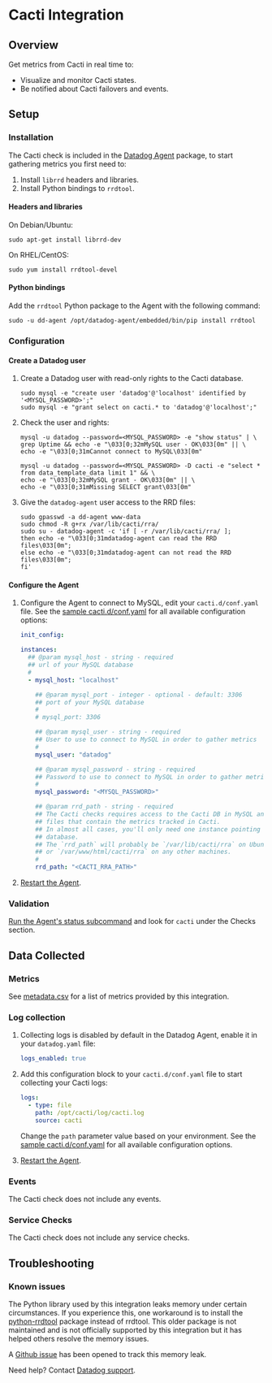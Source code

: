 # Cacti Integration

## Overview

Get metrics from Cacti in real time to:

- Visualize and monitor Cacti states.
- Be notified about Cacti failovers and events.

## Setup

### Installation

The Cacti check is included in the [Datadog Agent][1] package, to start gathering metrics you first need to:

1. Install `librrd` headers and libraries.
2. Install Python bindings to `rrdtool`.

#### Headers and libraries

On Debian/Ubuntu:

```shell
sudo apt-get install librrd-dev
```

On RHEL/CentOS:

```shell
sudo yum install rrdtool-devel
```

#### Python bindings

Add the `rrdtool` Python package to the Agent with the following command:

```shell
sudo -u dd-agent /opt/datadog-agent/embedded/bin/pip install rrdtool
```

### Configuration

#### Create a Datadog user

1. Create a Datadog user with read-only rights to the Cacti database.

   ```shell
   sudo mysql -e "create user 'datadog'@'localhost' identified by '<MYSQL_PASSWORD>';"
   sudo mysql -e "grant select on cacti.* to 'datadog'@'localhost';"
   ```

2. Check the user and rights:

   ```shell
   mysql -u datadog --password=<MYSQL_PASSWORD> -e "show status" | \
   grep Uptime && echo -e "\033[0;32mMySQL user - OK\033[0m" || \
   echo -e "\033[0;31mCannot connect to MySQL\033[0m"

   mysql -u datadog --password=<MYSQL_PASSWORD> -D cacti -e "select * from data_template_data limit 1" && \
   echo -e "\033[0;32mMySQL grant - OK\033[0m" || \
   echo -e "\033[0;31mMissing SELECT grant\033[0m"
   ```

3. Give the `datadog-agent` user access to the RRD files:

   ```shell
   sudo gpasswd -a dd-agent www-data
   sudo chmod -R g+rx /var/lib/cacti/rra/
   sudo su - datadog-agent -c 'if [ -r /var/lib/cacti/rra/ ];
   then echo -e "\033[0;31mdatadog-agent can read the RRD files\033[0m";
   else echo -e "\033[0;31mdatadog-agent can not read the RRD files\033[0m";
   fi'
   ```

#### Configure the Agent

1. Configure the Agent to connect to MySQL, edit your `cacti.d/conf.yaml` file. See the [sample cacti.d/conf.yaml][2] for all available configuration options:

   ```yaml
   init_config:

   instances:
     ## @param mysql_host - string - required
     ## url of your MySQL database
     #
     - mysql_host: "localhost"

       ## @param mysql_port - integer - optional - default: 3306
       ## port of your MySQL database
       #
       # mysql_port: 3306

       ## @param mysql_user - string - required
       ## User to use to connect to MySQL in order to gather metrics
       #
       mysql_user: "datadog"

       ## @param mysql_password - string - required
       ## Password to use to connect to MySQL in order to gather metrics
       #
       mysql_password: "<MYSQL_PASSWORD>"

       ## @param rrd_path - string - required
       ## The Cacti checks requires access to the Cacti DB in MySQL and to the RRD
       ## files that contain the metrics tracked in Cacti.
       ## In almost all cases, you'll only need one instance pointing to the Cacti
       ## database.
       ## The `rrd_path` will probably be `/var/lib/cacti/rra` on Ubuntu
       ## or `/var/www/html/cacti/rra` on any other machines.
       #
       rrd_path: "<CACTI_RRA_PATH>"
   ```

2. [Restart the Agent][3].

### Validation

[Run the Agent's status subcommand][4] and look for `cacti` under the Checks section.

## Data Collected

### Metrics

See [metadata.csv][5] for a list of metrics provided by this integration.

### Log collection

1. Collecting logs is disabled by default in the Datadog Agent, enable it in your `datadog.yaml` file:

    ```yaml
    logs_enabled: true
    ```

2. Add this configuration block to your `cacti.d/conf.yaml` file to start collecting your Cacti logs:

    ```yaml
    logs:
      - type: file
        path: /opt/cacti/log/cacti.log
        source: cacti
    ```

    Change the `path` parameter value based on your environment. See the [sample cacti.d/conf.yaml][2] for all available configuration options.

3. [Restart the Agent][3].

### Events

The Cacti check does not include any events.

### Service Checks

The Cacti check does not include any service checks.

## Troubleshooting

### Known issues

The Python library used by this integration leaks memory under certain circumstances. If you experience this, one workaround is to install the [python-rrdtool][6] package instead of rrdtool. This older package is not maintained and is not officially supported by this integration but it has helped others resolve the memory issues.

A [Github issue][7] has been opened to track this memory leak.

Need help? Contact [Datadog support][8].

[1]: https://app.datadoghq.com/account/settings#agent
[2]: https://github.com/DataDog/integrations-core/blob/master/cacti/datadog_checks/cacti/data/conf.yaml.example
[3]: https://docs.datadoghq.com/agent/guide/agent-commands/#start-stop-and-restart-the-agent
[4]: https://docs.datadoghq.com/agent/guide/agent-commands/#agent-status-and-information
[5]: https://github.com/DataDog/integrations-core/blob/master/cacti/metadata.csv
[6]: https://github.com/pbanaszkiewicz/python-rrdtool
[7]: https://github.com/commx/python-rrdtool/issues/25
[8]: https://docs.datadoghq.com/help/
